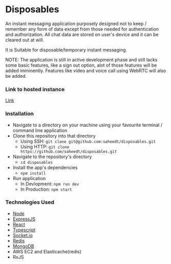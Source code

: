 # Disposables
An instant messaging application purposely designed not to keep / remember any form of data except from those needed for authentication and authorization. All chat data are stored on user's device and it can be cleared out at will.

It is Suitable for disposable/temporary instant messaging.

NOTE: The application is still in active development phase and still lacks some basic features, like a sign out option, alot of those features will be added imminently.
Features like video and voice call using WebRTC will also be added.

### Link to hosted instance
[Link](http://52.205.251.109:3000/)

### Installation

* Navigate to a directory on your machine using your favourite terminal / command line application
* Clone this repository into that directory
  - Using SSH: ```git clone git@github.com:saheedt/disposables.git```
  - Using HTTP: ```git clone https://github.com/saheedt/disposables.git```
* Navigate to the repository's directory
    - `cd disposables`
* Install the app's dependencies
    - `npm install`
* Run application
    - In Devlopment: `npm run dev`
    - In Production: `npm start`


### Technologies Used
- [Node](nodejs.org)
- [ExpressJS](expressjs.com)
- [React](reactjs.org)
- [Typescript](typescriptlang.org)
- [Socket.io](socket.io)
- [Redis](redis.io)
- [MongoDB](mongodb.com)
- AWS EC2 and Elasticache(redis)
- RxJS